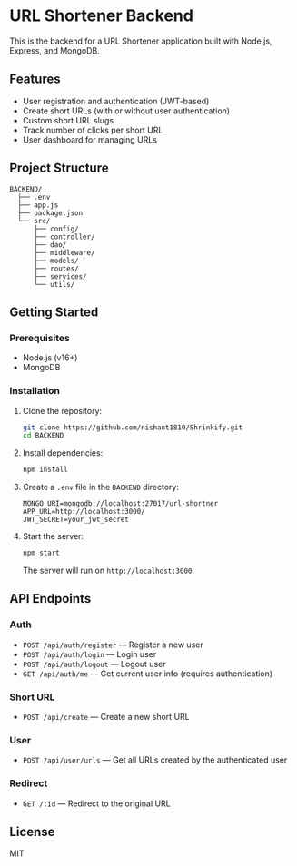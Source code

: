 # URL Shortener Backend

This is the backend for a URL Shortener application built with Node.js, Express, and MongoDB.

## Features

- User registration and authentication (JWT-based)
- Create short URLs (with or without user authentication)
- Custom short URL slugs
- Track number of clicks per short URL
- User dashboard for managing URLs

## Project Structure

```
BACKEND/
  ├── .env
  ├── app.js
  ├── package.json
  └── src/
      ├── config/
      ├── controller/
      ├── dao/
      ├── middleware/
      ├── models/
      ├── routes/
      ├── services/
      └── utils/
```

## Getting Started

### Prerequisites

- Node.js (v16+)
- MongoDB

### Installation

1. Clone the repository:

   ```sh
   git clone https://github.com/nishant1810/Shrinkify.git
   cd BACKEND
   ```

2. Install dependencies:

   ```sh
   npm install
   ```

3. Create a `.env` file in the `BACKEND` directory:

   ```
   MONGO_URI=mongodb://localhost:27017/url-shortner
   APP_URL=http://localhost:3000/
   JWT_SECRET=your_jwt_secret
   ```

4. Start the server:

   ```sh
   npm start
   ```

   The server will run on `http://localhost:3000`.

## API Endpoints

### Auth

- `POST /api/auth/register` — Register a new user
- `POST /api/auth/login` — Login user
- `POST /api/auth/logout` — Logout user
- `GET /api/auth/me` — Get current user info (requires authentication)

### Short URL

- `POST /api/create` — Create a new short URL

### User

- `POST /api/user/urls` — Get all URLs created by the authenticated user

### Redirect

- `GET /:id` — Redirect to the original URL

## License

MIT
